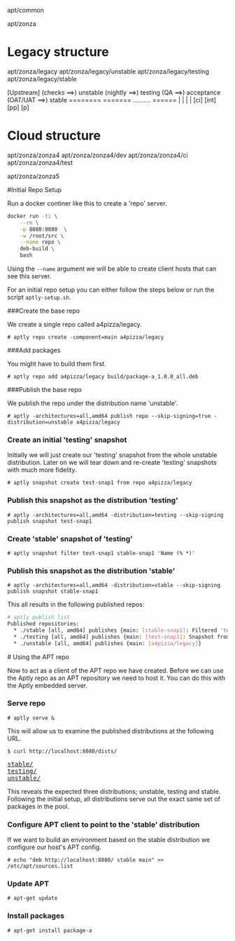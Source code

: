 apt/common

apt/zonza

# Legacy structure
apt/zonza/legacy
apt/zonza/legacy/unstable
apt/zonza/legacy/testing
apt/zonza/legacy/stable


[Upstream]  (checks ==>) unstable (nightly ==>) testing (QA ==>) acceptance  (OAT/UAT  ==>) stable
                         ========               =======          ..........                 ======
                            |                      |                 |                        |
						  [ci]                   [int]              [pp]                     [p]
						  

# Cloud structure
apt/zonza/zonza4
apt/zonza/zonza4/dev
apt/zonza/zonza4/ci
apt/zonza/zonza4/test

apt/zonza/zonza5




#Initial Repo Setup

Run a docker continer like this to create a 'repo' server.  

```bash
docker run -ti \
    --rm \
    -p 8080:8080  \
    -w /root/src \
    --name repo \
    deb-build \
    bash
```

Using the `--name` argument we will be able to create client hosts that can see this server.

For an initial repo setup you can either follow the steps below or run the script `aptly-setup.sh`. 
 
###Create the base repo 
 
 We create a single repo called a4pizza/legacy.
 
    # aptly repo create -component=main a4pizza/legacy

###Add packages

You might have to build them first.
   
    # aptly repo add a4pizza/legacy build/package-a_1.0.0_all.deb
	
###Publish the base repo 

We publish the repo under the distribution name 'unstable'.
 	 
	# aptly -architectures=all,amd64 publish repo --skip-signing=true -distribution=unstable a4pizza/legacy 
	 
### Create an initial 'testing' snapshot

Initially we will just create our 'testing' snapshot from the whole unstable distribution.  Later on we will tear down and re-create 'testing' snapshots with much more fidelity.

    # aptly snapshot create test-snap1 from repo a4pizza/legacy

### Publish this snapshot as the distribution 'testing'
	
	# aptly -architectures=all,amd64 -distribution=testing --skip-signing publish snapshot test-snap1

### Create 'stable' snapshot of 'testing'

    # aptly snapshot filter test-snap1 stable-snap1 'Name (% *)'

### Publish this snapshot as the distribution 'stable'

    # aptly -architectures=all,amd64 -distribution=stable --skip-signing publish snapshot stable-snap1

This all results in the following published repos:
	
```bash	
# aptly publish list
Published repositories:
  * ./stable [all, amd64] publishes {main: [stable-snap1]: Filtered 'test-snap1', query was: 'Name (% *)'}
  * ./testing [all, amd64] publishes {main: [test-snap1]: Snapshot from local repo [a4pizza/legacy]}
  * ./unstable [all, amd64] publishes {main: [a4pizza/legacy]}
```	

# Using the APT repo

Now to act as a client of the APT repo we have created.  Before we can use the Aptly repo as an APT repository we need to host it.  You can do this with the Aptly embedded server.

### Serve repo

    # aptly serve &	

This will allow us to examine the published distributions at the following URL.

    $ curl http://localhost:8080/dists/    
    
<pre>
<a href="stable/">stable/</a>
<a href="testing/">testing/</a>
<a href="unstable/">unstable/</a>
</pre>
	
This reveals the expected three distributions; unstable, testing and stable.  Following the initial setup, all distributions serve out the exact same set of packages in the pool.  
    	 
### Configure APT client to point to the 'stable' distribution

If we want to build an environment based on the stable distribution we configure our host's APT config.

    # echo "deb http://localhost:8080/ stable main" >> /etc/apt/sources.list	 
	
### Update APT	

    # apt-get update
	
### Install packages

    # apt-get install package-a
	


		
	